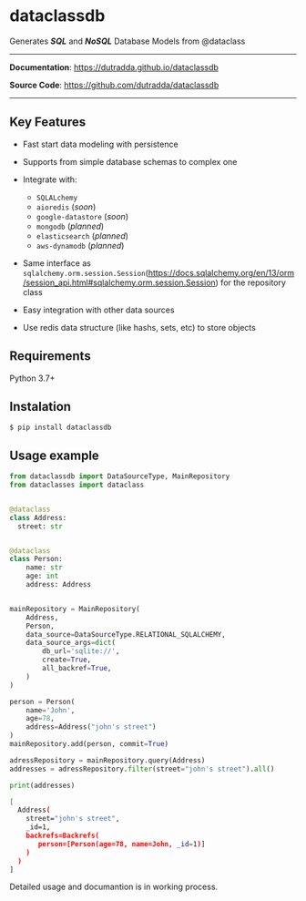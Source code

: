 # dataclassdb

Generates ***SQL*** and ***NoSQL*** Database Models from @dataclass

---

**Documentation**: <a href="https://dutradda.github.io/dataclassdb" target="_blank">https://dutradda.github.io/dataclassdb</a>

**Source Code**: <a href="https://github.com/dutradda/dataclassdb" target="_blank">https://github.com/dutradda/dataclassdb</a>

---


## Key Features

- Fast start data modeling with persistence

- Supports from simple database schemas to complex one

- Integrate with:
    + `SQLALchemy`
    + `aioredis` (*soon*)
    + `google-datastore` (*soon*)
    + `mongodb` (*planned*)
    + `elasticsearch` (*planned*)
    + `aws-dynamodb` (*planned*)

- Same interface as `sqlalchemy.orm.session.Session`(https://docs.sqlalchemy.org/en/13/orm/session_api.html#sqlalchemy.orm.session.Session) for the repository class

- Easy integration with other data sources

- Use redis data structure (like hashs, sets, etc) to store objects


## Requirements

Python 3.7+


## Instalation

```
$ pip install dataclassdb 
```


## Usage example

```python
from dataclassdb import DataSourceType, MainRepository
from dataclasses import dataclass


@dataclass
class Address:
  street: str


@dataclass
class Person:
    name: str
    age: int
    address: Address


mainRepository = MainRepository(
    Address,
    Person,
    data_source=DataSourceType.RELATIONAL_SQLALCHEMY,
    data_source_args=dict(
        db_url='sqlite://',
        create=True,
        all_backref=True,
    )
)

person = Person(
    name='John',
    age=78,
    address=Address("john's street")
)
mainRepository.add(person, commit=True)

adressRepository = mainRepository.query(Address)
addresses = adressRepository.filter(street="john's street").all()

print(addresses)
```

```bash
[
  Address(
    street="john's street",
    _id=1,
    backrefs=Backrefs(
       person=[Person(age=78, name=John, _id=1)]
    )
  )
]
```

Detailed usage and documantion is in working process.
